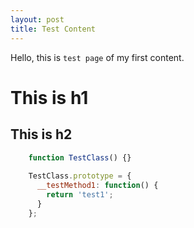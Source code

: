 ```yaml
---
layout: post
title: Test Content
---
```


Hello, this is `test page` of my first content.

# This is h1
## This is h2
```javascript
    function TestClass() {}
    
    TestClass.prototype = {
      __testMethod1: function() {
        return 'test1';
      }
    };
```
